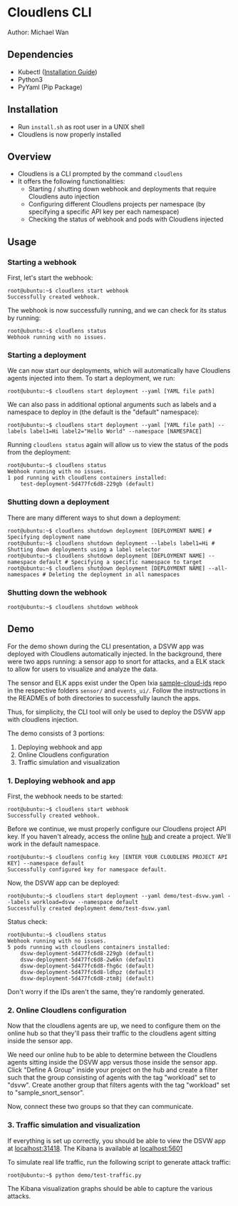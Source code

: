 # Cloudlens CLI
Author: Michael Wan

## Dependencies
- Kubectl ([Installation Guide](https://kubernetes.io/docs/tasks/tools/install-kubectl/))
- Python3
- PyYaml (Pip Package)


## Installation
- Run ```install.sh``` as root user in a UNIX shell
- Cloudlens is now properly installed

## Overview
- Cloudlens is a CLI prompted by the command ```cloudlens```
- It offers the following functionalities:
	- Starting / shutting down webhook and deployments that require Cloudlens auto injection
	- Configuring different Cloudlens projects per namespace (by specifying a specific API key per each namespace)
	- Checking the status of webhook and pods with Cloudlens injected

## Usage
### Starting a webhook
First, let's start the webhook:
```console
root@ubuntu:~$ cloudlens start webhook
Successfully created webhook.
```
The webhook is now successfully running, and we can check for its status by running:
```console
root@ubuntu:~$ cloudlens status
Webhook running with no issues.
```
### Starting a deployment
We can now start our deployments, which will automatically have Cloudlens agents injected into them. To start a deployment, we run:
```console
root@ubuntu:~$ cloudlens start deployment --yaml [YAML file path]
```

We can also pass in additional optional arguments such as labels and a namespace to deploy in (the default is the "default" namespace):
```console
root@ubuntu:~$ cloudlens start deployment --yaml [YAML file path] --labels label1=Hi label2="Hello World" --namespace [NAMESPACE]
```

Running ```cloudlens status``` again will allow us to view the status of the pods from the deployment:
```console
root@ubuntu:~$ cloudlens status
Webhook running with no issues.
1 pod running with cloudlens containers installed:
	test-deployment-5d477fc6d8-229gb (default)
```
### Shutting down a deployment
There are many different ways to shut down a deployment:
```console
root@ubuntu:~$ cloudlens shutdown deployment [DEPLOYMENT NAME] # Specifying deployment name
root@ubuntu:~$ cloudlens shutdown deployment --labels label1=Hi # Shutting down deployments using a label selector
root@ubuntu:~$ cloudlens shutdown deployment [DEPLOYMENT NAME] --namespace default # Specifying a specific namespace to target
root@ubuntu:~$ cloudlens shutdown deployment [DEPLOYMENT NAME] --all-namespaces # Deleting the deployment in all namespaces
```
### Shutting down the webhook
```console
root@ubuntu:~$ cloudlens shutdown webhook
```

## Demo
For the demo shown during the CLI presentation, a DSVW app was deployed with Cloudlens automatically injected. In the background, there were two apps running: a sensor app to snort for attacks, and a ELK stack to allow for users to visualize and analyze the data.

The sensor and ELK apps exist under the Open Ixia [sample-cloud-ids](https://github.com/OpenIxia/sample-cloud-ids) repo in the respective folders ```sensor/``` and ```events_ui/```. Follow the instructions in the READMEs of both directories to successfully launch the apps.

Thus, for simplicity, the CLI tool will only be used to deploy the DSVW app with cloudlens injection.

The demo consists of 3 portions:
1. Deploying webhook and app
2. Online Cloudlens configuration
3. Traffic simulation and visualization

### 1. Deploying webhook and app

First, the webhook needs to be started:
```console
root@ubuntu:~$ cloudlens start webhook
Successfully created webhook.
```
Before we continue, we must properly configure our Cloudlens project API key. If you haven't already, access the online [hub](https://ixia-sandbox.cloud) and create a project. We'll work in the default namespace.
```console
root@ubuntu:~$ cloudlens config key [ENTER YOUR CLOUDLENS PROJECT API KEY] --namespace default
Successfully configured key for namespace default.
```
Now, the DSVW app can be deployed:
```console
root@ubuntu:~$ cloudlens start deployment --yaml demo/test-dsvw.yaml --labels workload=dsvw --namespace default
Successfully created deployment demo/test-dsvw.yaml
```
Status check:
```console
root@ubuntu:~$ cloudlens status
Webhook running with no issues.
5 pods running with cloudlens containers installed:
	dsvw-deployment-5d477fc6d8-229gb (default)
	dsvw-deployment-5d477fc6d8-2w6kn (default)
	dsvw-deployment-5d477fc6d8-fhg6c (default)
	dsvw-deployment-5d477fc6d8-ldhpz (default)
	dsvw-deployment-5d477fc6d8-ztm8j (default)
```
Don't worry if the IDs aren't the same, they're randomly generated.

### 2. Online Cloudlens configuration
Now that the cloudlens agents are up, we need to configure them on the online hub so that they'll pass their traffic to the cloudlens agent sitting inside the sensor app.

We need our online hub to be able to determine between the Cloudlens agents sitting inside the DSVW app versus those inside the sensor app. Click "Define A Group" inside your project on the hub and create a filter such that the group consisting of agents with the tag "workload" set to "dsvw". Create another group that filters agents with the tag "workload" set to "sample_snort_sensor".

Now, connect these two groups so that they can communicate.

### 3. Traffic simulation and visualization
If everything is set up correctly, you should be able to view the DSVW app at [localhost:31418](localhost:31418). The Kibana is available at [localhost:5601](localhost:5601)

To simulate real life traffic, run the following script to generate attack traffic:
```console
root@ubuntu:~$ python demo/test-traffic.py
```

The Kibana visualization graphs should be able to capture the various attacks.



